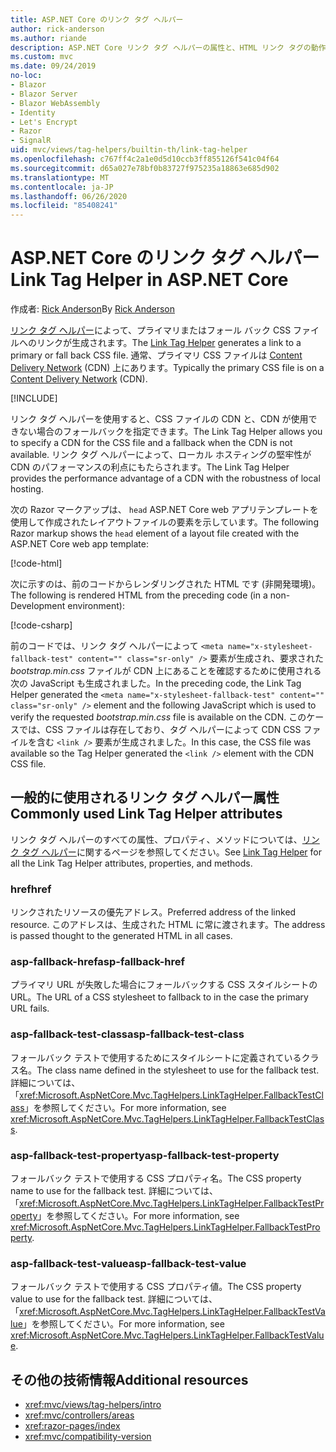 ```yaml
---
title: ASP.NET Core のリンク タグ ヘルパー
author: rick-anderson
ms.author: riande
description: ASP.NET Core リンク タグ ヘルパーの属性と、HTML リンク タグの動作拡張時の各属性の役割を示します。
ms.custom: mvc
ms.date: 09/24/2019
no-loc:
- Blazor
- Blazor Server
- Blazor WebAssembly
- Identity
- Let's Encrypt
- Razor
- SignalR
uid: mvc/views/tag-helpers/builtin-th/link-tag-helper
ms.openlocfilehash: c767ff4c2a1e0d5d10ccb3ff855126f541c04f64
ms.sourcegitcommit: d65a027e78bf0b83727f975235a18863e685d902
ms.translationtype: MT
ms.contentlocale: ja-JP
ms.lasthandoff: 06/26/2020
ms.locfileid: "85408241"
---
```

# <a name="link-tag-helper-in-aspnet-core"></a><span data-ttu-id="3a10d-103">ASP.NET Core のリンク タグ ヘルパー</span><span class="sxs-lookup"><span data-stu-id="3a10d-103">Link Tag Helper in ASP.NET Core</span></span>

<span data-ttu-id="3a10d-104">作成者: [Rick Anderson](https://twitter.com/RickAndMSFT)</span><span class="sxs-lookup"><span data-stu-id="3a10d-104">By [Rick Anderson](https://twitter.com/RickAndMSFT)</span></span>

<span data-ttu-id="3a10d-105">[リンク タグ ヘルパー](xref:Microsoft.AspNetCore.Mvc.TagHelpers.LinkTagHelper)によって、プライマリまたはフォール バック CSS ファイルへのリンクが生成されます。</span><span class="sxs-lookup"><span data-stu-id="3a10d-105">The [Link Tag Helper](xref:Microsoft.AspNetCore.Mvc.TagHelpers.LinkTagHelper) generates a link to a primary or fall back CSS file.</span></span> <span data-ttu-id="3a10d-106">通常、プライマリ CSS ファイルは [Content Delivery Network](/office365/enterprise/content-delivery-networks#what-exactly-is-a-cdn) (CDN) 上にあります。</span><span class="sxs-lookup"><span data-stu-id="3a10d-106">Typically the primary CSS file is on a [Content Delivery Network](/office365/enterprise/content-delivery-networks#what-exactly-is-a-cdn) (CDN).</span></span>

[!INCLUDE[](~/includes/cdn.md)]

<span data-ttu-id="3a10d-107">リンク タグ ヘルパーを使用すると、CSS ファイルの CDN と、CDN が使用できない場合のフォールバックを指定できます。</span><span class="sxs-lookup"><span data-stu-id="3a10d-107">The Link Tag Helper allows you to specify a CDN for the CSS file and a fallback when the CDN is not available.</span></span> <span data-ttu-id="3a10d-108">リンク タグ ヘルパーによって、ローカル ホスティングの堅牢性が CDN のパフォーマンスの利点にもたらされます。</span><span class="sxs-lookup"><span data-stu-id="3a10d-108">The Link Tag Helper provides the performance advantage of a CDN with the robustness of local hosting.</span></span>

<span data-ttu-id="3a10d-109">次の Razor マークアップは、 `head` ASP.NET Core web アプリテンプレートを使用して作成されたレイアウトファイルの要素を示しています。</span><span class="sxs-lookup"><span data-stu-id="3a10d-109">The following Razor markup shows the `head` element of a layout file created with the ASP.NET Core web app template:</span></span>

[!code-html[](link-tag-helper/sample/_Layout.cshtml?name=snippet)]

<span data-ttu-id="3a10d-110">次に示すのは、前のコードからレンダリングされた HTML です (非開発環境)。</span><span class="sxs-lookup"><span data-stu-id="3a10d-110">The following is rendered HTML from the preceding code (in a non-Development environment):</span></span>

[!code-csharp[](link-tag-helper/sample/HtmlPage1.html)]

<span data-ttu-id="3a10d-111">前のコードでは、リンク タグ ヘルパーによって `<meta name="x-stylesheet-fallback-test" content="" class="sr-only" />` 要素が生成され、要求された *bootstrap.min.css* ファイルが CDN 上にあることを確認するために使用される次の JavaScript も生成されました。</span><span class="sxs-lookup"><span data-stu-id="3a10d-111">In the preceding code, the Link Tag Helper generated the `<meta name="x-stylesheet-fallback-test" content="" class="sr-only" />` element and the following JavaScript which is used to verify the requested *bootstrap.min.css* file is available on the CDN.</span></span> <span data-ttu-id="3a10d-112">このケースでは、CSS ファイルは存在しており、タグ ヘルパーによって CDN CSS ファイルを含む `<link />` 要素が生成されました。</span><span class="sxs-lookup"><span data-stu-id="3a10d-112">In this case, the CSS file was available so the Tag Helper generated the `<link />` element with the CDN CSS file.</span></span>

## <a name="commonly-used-link-tag-helper-attributes"></a><span data-ttu-id="3a10d-113">一般的に使用されるリンク タグ ヘルパー属性</span><span class="sxs-lookup"><span data-stu-id="3a10d-113">Commonly used Link Tag Helper attributes</span></span>

<span data-ttu-id="3a10d-114">リンク タグ ヘルパーのすべての属性、プロパティ、メソッドについては、[リンク タグ ヘルパー](xref:Microsoft.AspNetCore.Mvc.TagHelpers.LinkTagHelper)に関するページを参照してください。</span><span class="sxs-lookup"><span data-stu-id="3a10d-114">See [Link Tag Helper](xref:Microsoft.AspNetCore.Mvc.TagHelpers.LinkTagHelper)  for all the Link Tag Helper attributes, properties, and methods.</span></span>

### <a name="href"></a><span data-ttu-id="3a10d-115">href</span><span class="sxs-lookup"><span data-stu-id="3a10d-115">href</span></span>

<span data-ttu-id="3a10d-116">リンクされたリソースの優先アドレス。</span><span class="sxs-lookup"><span data-stu-id="3a10d-116">Preferred address of the linked resource.</span></span> <span data-ttu-id="3a10d-117">このアドレスは、生成された HTML に常に渡されます。</span><span class="sxs-lookup"><span data-stu-id="3a10d-117">The address is passed thought to the generated HTML in all cases.</span></span>

### <a name="asp-fallback-href"></a><span data-ttu-id="3a10d-118">asp-fallback-href</span><span class="sxs-lookup"><span data-stu-id="3a10d-118">asp-fallback-href</span></span>

<span data-ttu-id="3a10d-119">プライマリ URL が失敗した場合にフォールバックする CSS スタイルシートの URL。</span><span class="sxs-lookup"><span data-stu-id="3a10d-119">The URL of a CSS stylesheet to fallback to in the case the primary URL fails.</span></span>

### <a name="asp-fallback-test-class"></a><span data-ttu-id="3a10d-120">asp-fallback-test-class</span><span class="sxs-lookup"><span data-stu-id="3a10d-120">asp-fallback-test-class</span></span>

<span data-ttu-id="3a10d-121">フォールバック テストで使用するためにスタイルシートに定義されているクラス名。</span><span class="sxs-lookup"><span data-stu-id="3a10d-121">The class name defined in the stylesheet to use for the fallback test.</span></span> <span data-ttu-id="3a10d-122">詳細については、「<xref:Microsoft.AspNetCore.Mvc.TagHelpers.LinkTagHelper.FallbackTestClass>」を参照してください。</span><span class="sxs-lookup"><span data-stu-id="3a10d-122">For more information, see <xref:Microsoft.AspNetCore.Mvc.TagHelpers.LinkTagHelper.FallbackTestClass>.</span></span>

### <a name="asp-fallback-test-property"></a><span data-ttu-id="3a10d-123">asp-fallback-test-property</span><span class="sxs-lookup"><span data-stu-id="3a10d-123">asp-fallback-test-property</span></span>

<span data-ttu-id="3a10d-124">フォールバック テストで使用する CSS プロパティ名。</span><span class="sxs-lookup"><span data-stu-id="3a10d-124">The CSS property name to use for the fallback test.</span></span> <span data-ttu-id="3a10d-125">詳細については、「<xref:Microsoft.AspNetCore.Mvc.TagHelpers.LinkTagHelper.FallbackTestProperty>」を参照してください。</span><span class="sxs-lookup"><span data-stu-id="3a10d-125">For more information, see <xref:Microsoft.AspNetCore.Mvc.TagHelpers.LinkTagHelper.FallbackTestProperty>.</span></span>

### <a name="asp-fallback-test-value"></a><span data-ttu-id="3a10d-126">asp-fallback-test-value</span><span class="sxs-lookup"><span data-stu-id="3a10d-126">asp-fallback-test-value</span></span>

<span data-ttu-id="3a10d-127">フォールバック テストで使用する CSS プロパティ値。</span><span class="sxs-lookup"><span data-stu-id="3a10d-127">The CSS property value to use for the fallback test.</span></span> <span data-ttu-id="3a10d-128">詳細については、「<xref:Microsoft.AspNetCore.Mvc.TagHelpers.LinkTagHelper.FallbackTestValue>」を参照してください。</span><span class="sxs-lookup"><span data-stu-id="3a10d-128">For more information, see <xref:Microsoft.AspNetCore.Mvc.TagHelpers.LinkTagHelper.FallbackTestValue>.</span></span>

## <a name="additional-resources"></a><span data-ttu-id="3a10d-129">その他の技術情報</span><span class="sxs-lookup"><span data-stu-id="3a10d-129">Additional resources</span></span>

* <xref:mvc/views/tag-helpers/intro>
* <xref:mvc/controllers/areas>
* <xref:razor-pages/index>
* <xref:mvc/compatibility-version>
